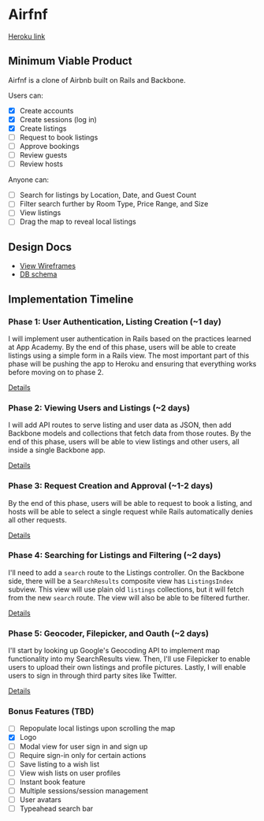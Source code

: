 # Airfnf

[Heroku link][heroku]

[heroku]: http://airfnf.herokuapp.com/

## Minimum Viable Product
Airfnf is a clone of Airbnb built on Rails and Backbone.

Users can:
- [x] Create accounts
- [x] Create sessions (log in)
- [x] Create listings
- [ ] Request to book listings
- [ ] Approve bookings
- [ ] Review guests
- [ ] Review hosts

Anyone can:
- [ ] Search for listings by Location, Date, and Guest Count
- [ ] Filter search further by Room Type, Price Range, and Size
- [ ] View listings
- [ ] Drag the map to reveal local listings

## Design Docs
* [View Wireframes][views]
* [DB schema][schema]

[views]: ./Proposal/docs/views.md
[schema]: ./Proposal/docs/schema.md

## Implementation Timeline

### Phase 1: User Authentication, Listing Creation (~1 day)
I will implement user authentication in Rails based on the practices learned at App Academy. By the end of this phase, users will be able to create listings using a simple form in a Rails view. The most important part of this phase will be pushing the app to Heroku and ensuring that everything works before moving on to phase 2.

[Details][phase-one]

### Phase 2: Viewing Users and Listings (~2 days)
I will add API routes to serve listing and user data as JSON, then add Backbone models and collections that fetch data from those routes. By the end of this phase, users will be able to view listings and other users, all inside a single Backbone app.

[Details][phase-two]

### Phase 3: Request Creation and Approval  (~1-2 days)
By the end of this phase, users will be able to request to book a listing, and hosts will be able to select a single request while Rails automatically denies all other requests.

[Details][phase-three]

### Phase 4: Searching for Listings and Filtering (~2 days)
I'll need to add a `search` route to the Listings controller. On the
Backbone side, there will be a `SearchResults` composite view has `ListingsIndex` subview. This view will use plain old `listings`
collections, but it will fetch from the new `search` route. The view will also be able to be filtered further.

[Details][phase-four]

### Phase 5: Geocoder, Filepicker, and Oauth (~2 days)
I'll start by looking up Google's Geocoding API to implement map functionality into my SearchResults view. Then, I'll use Filepicker to enable users to upload their own listings and profile pictures. Lastly, I will enable users to sign in through third party sites like Twitter.

[Details][phase-five]

### Bonus Features (TBD)
- [ ] Repopulate local listings upon scrolling the map
- [x] Logo
- [ ] Modal view for user sign in and sign up
- [ ] Require sign-in only for certain actions
- [ ] Save listing to a wish list
- [ ] View wish lists on user profiles
- [ ] Instant book feature
- [ ] Multiple sessions/session management
- [ ] User avatars
- [ ] Typeahead search bar

[phase-one]: ./Proposal/docs/phases/phase1.md
[phase-two]: ./Proposal/docs/phases/phase2.md
[phase-three]: ./Proposal/docs/phases/phase3.md
[phase-four]: ./Proposal/docs/phases/phase4.md
[phase-five]: ./Proposal/docs/phases/phase5.md
